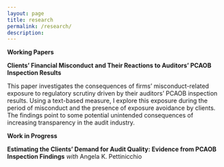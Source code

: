 ```yaml
---
layout: page
title: research
permalink: /research/
description: 
---
```

<strong>Working Papers</strong>

**Clients’ Financial Misconduct and Their Reactions to Auditors’ PCAOB Inspection Results**

This paper investigates the consequences of firms’ misconduct-related exposure to regulatory scrutiny driven by their auditors’ PCAOB inspection results. Using a text-based measure, I explore this exposure during the period of misconduct and the presence of exposure avoidance by clients. The findings point to some potential unintended consequences of increasing transparency in the audit industry.

<strong>Work in Progress</strong>

**Estimating the Clients’ Demand for Audit Quality: Evidence from PCAOB Inspection Findings** *with* Angela K. Pettinicchio

